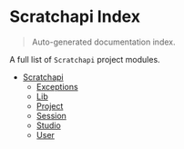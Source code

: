 # Scratchapi Index

> Auto-generated documentation index.

A full list of `Scratchapi` project modules.

- [Scratchapi](scratchapi/index.md#scratchapi)
    - [Exceptions](scratchapi/exceptions.md#exceptions)
    - [Lib](scratchapi/lib.md#lib)
    - [Project](scratchapi/project.md#project)
    - [Session](scratchapi/session.md#session)
    - [Studio](scratchapi/studio.md#studio)
    - [User](scratchapi/user.md#user)
